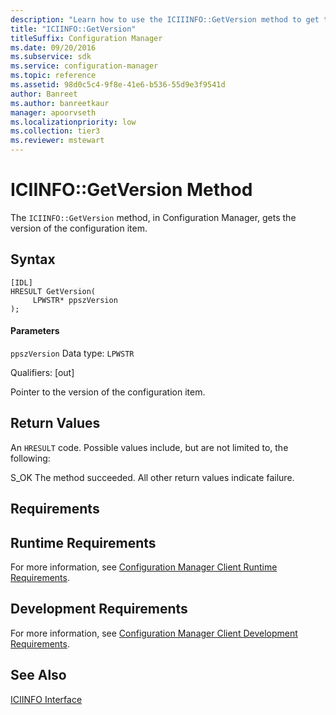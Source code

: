 ```yaml
---
description: "Learn how to use the ICIIINFO::GetVersion method to get the version of the configuration item in Configuration Manager."
title: "ICIINFO::GetVersion"
titleSuffix: Configuration Manager
ms.date: 09/20/2016
ms.subservice: sdk
ms.service: configuration-manager
ms.topic: reference
ms.assetid: 98d0c5c4-9f8e-41e6-b536-55d9e3f9541d
author: Banreet
ms.author: banreetkaur
manager: apoorvseth
ms.localizationpriority: low
ms.collection: tier3
ms.reviewer: mstewart
---
```

# ICIINFO::GetVersion Method
The `ICIINFO::GetVersion` method, in Configuration Manager, gets the version of the configuration item.

## Syntax

```
[IDL]
HRESULT GetVersion(
     LPWSTR* ppszVersion
);
```

#### Parameters
 `ppszVersion`
 Data type: `LPWSTR`

 Qualifiers: [out]

 Pointer to the version of the configuration item.

## Return Values
 An `HRESULT` code. Possible values include, but are not limited to, the following:

 S_OK
 The method succeeded. All other return values indicate failure.

## Requirements

## Runtime Requirements
 For more information, see [Configuration Manager Client Runtime Requirements](../../../../../develop/core/reqs/client-runtime-requirements.md).

## Development Requirements
 For more information, see [Configuration Manager Client Development Requirements](../../../../../develop/core/reqs/client-development-requirements.md).

## See Also
 [ICIINFO Interface](../../../../../develop/reference/core/clients/client-classes/iciinfo-interface.md)
